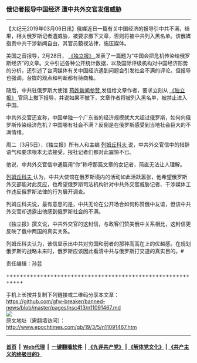 ### 俄记者报导中国经济 遭中共外交官发信威胁
------------------------

<p>
 【大纪元2019年03月06日讯】俄媒近日一篇有关中国经济的报导引中共不满，结果，相关俄罗斯记者遭威胁，被要求撤下文章，否则将被中共列入黑名单。该俄媒指责中共干涉新闻自由，其官员藐视法律，施压媒体。
</p>
<p>
 美国之音报导，2月28日，
 <a href="http://www.epochtimes.com/gb/tag/%E3%80%8A%E7%8B%AC%E7%AB%8B%E6%8A%A5%E3%80%8B.html">
  《独立报》
 </a>
 发表了一篇题为“中国会把危机传染给俄罗斯经济”的文章。文中引述各种公开统计数据，以及国际评级机构对中国经济形势的分析，还引述了台湾媒体有关中国经济遇到问题会引发社会不满的评论。但报导也强调，台媒的观点和判断都有待商榷。
</p>
<p>
 随后，中共驻俄罗斯大使馆
 <a href="http://www.epochtimes.com/gb/tag/%E8%8B%9F%E5%A7%93%E6%96%B0%E9%97%BB%E5%8F%82%E8%B5%9E.html">
  苟姓新闻参赞
 </a>
 发信给文章作者，要求立刻从
 <a href="http://www.epochtimes.com/gb/tag/%E3%80%8A%E7%8B%AC%E7%AB%8B%E6%8A%A5%E3%80%8B.html">
  《独立报》
 </a>
 官网上撤下报导，并说如果不撤下，文章作者将被列入黑名单，被禁止进入中国。
</p>
<p>
 中共外交官还宣称，中国单独一个广东省的经济规模就大大超过俄罗斯，如何向俄罗斯传染经济危机？中国哪有社会不满？反倒是在俄罗斯感受到当地社会巨大的不满情绪。
</p>
<p>
 周二（3月5日），《独立报》所有人和主编
 <a href="http://www.epochtimes.com/gb/tag/%E5%88%97%E5%A7%86%E4%B8%98%E7%A7%91%E5%A4%AB.html">
  列姆丘科夫
 </a>
 说，中共外交官信中的措辞语气和要求根本无法接受，报社记者们都对此震惊不已。
</p>
<p>
 他说，中共外交官信中通篇用“你”称呼那篇文章的女记者，简直无法让人理解。
</p>
<p>
 <a href="http://www.epochtimes.com/gb/tag/%E5%88%97%E5%A7%86%E4%B8%98%E7%A7%91%E5%A4%AB.html">
  列姆丘科夫
 </a>
 认为，中共大使馆在俄罗斯境内的活动如此活跃嚣张，他希望俄罗斯外交部能对此反应，也希望俄罗斯司法机构针对中共外交官威胁记者、干涉媒体工作违反俄罗斯法律的行为展开调查。
</p>
<p>
 列姆丘科夫说，最有意思的是，中共无论在公开场合如何称赞俄中友谊，但该中共外交官却透露出他感到俄罗斯社会的不满。
</p>
<p>
 《独立报》撰文说，中共外交官的这封信，与政客们赞美俄中关系相比，这封信更反映了俄中两国的真实关系。
</p>
<p>
 列姆丘科夫认为，该信显示出中共对穷国和弱者的那种高高在上的优越感。在规划俄罗斯的战略未来时，俄罗斯应该因此看清中共与俄罗斯打交道的真实目的。#
</p>
<p>
 责任编辑：孙芸
</p>

+++++++++++++++++++++++++++++++++++++++++++++++++++++++++++<br/><br/>
手机上长按并复制下列链接或二维码分享本文章：<br/>
https://github.com/gfw-breaker/banned-news/blob/master/pages/nsc413/n11091467.md <br/>
<a href='https://github.com/gfw-breaker/banned-news/blob/master/pages/nsc413/n11091467.md'><img src='https://github.com/gfw-breaker/banned-news/blob/master/pages/nsc413/n11091467.md.png'/></a> <br/>
原文地址（需翻墙访问）：http://www.epochtimes.com/gb/19/3/5/n11091467.htm


------------------------
#### [首页](https://github.com/gfw-breaker/banned-news/blob/master/README.md) &nbsp;|&nbsp; [Web代理](https://github.com/labour-camp/helloworld) &nbsp;|&nbsp; [一键翻墙软件](https://github.com/gfw-breaker/nogfw/blob/master/README.md) &nbsp;| [《九评共产党》](https://github.com/gfw-breaker/9ping.md/blob/master/README.md#九评之一评共产党是什么) | [《解体党文化》](https://github.com/gfw-breaker/jtdwh.md/blob/master/README.md) | [《共产主义的终极目的》](https://github.com/gfw-breaker/gczydzjmd.md/blob/master/README.md)

